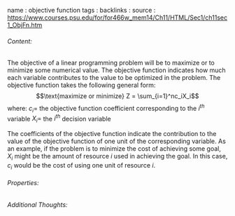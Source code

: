 name : objective function
tags : 
backlinks : 
source : https://www.courses.psu.edu/for/for466w_mem14/Ch11/HTML/Sec1/ch11sec1_ObjFn.htm

###### Content:
The objective of a linear programming problem will be to maximize or to minimize some numerical value. The objective function indicates how much each variable contributes to the value to be optimized in the problem. The objective function takes the following general form:
$$\text{maximize or minimize} Z = \sum_{i=1}^nc_iX_i$$
where:
$c_i=$ the objective function coefficient corresponding to the $i^{th}$ variable
$X_i =$ the $i^{th}$ decision variable

The coefficients of the objective function indicate the contribution to the value of the objective function of one unit of the corresponding variable. As an example, if the problem is to minimize the cost of achieving some goal, $X_i$ might be the amount of resource $i$ used in achieving the goal. In this case, $c_i$ would be the cost of using one unit of resource $i$.

###### Properties:


###### Additional Thoughts:
